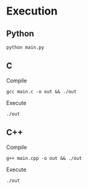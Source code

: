 # Execution

## Python

```
python main.py
```

## C

Compile
```
gcc main.c -o out && ./out
```

Execute
```
./out
```

## C++

Compile
```
g++ main.cpp -o out && ./out
```

Execute
```
./out
```
